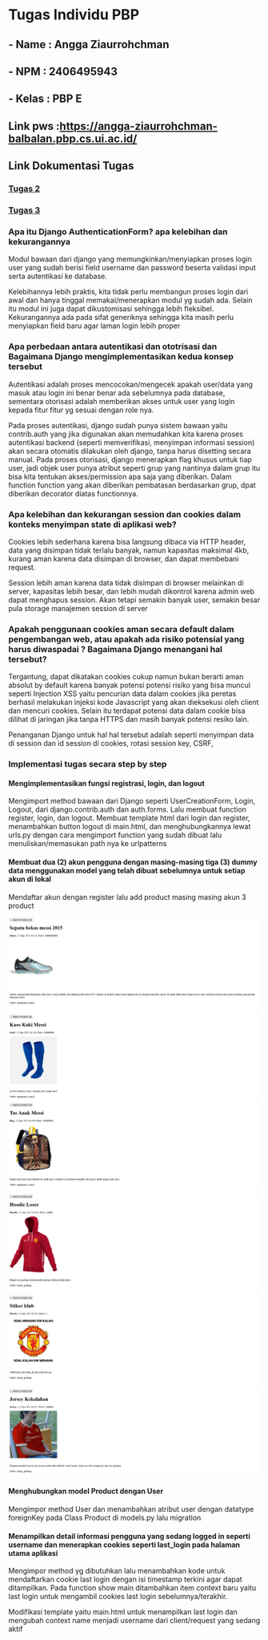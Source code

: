 # Tugas Individu PBP

## - Name : Angga Ziaurrohchman
## - NPM : 2406495943
## - Kelas : PBP E

## Link pws :https://angga-ziaurrohchman-balbalan.pbp.cs.ui.ac.id/ 

## Link Dokumentasi Tugas
### [Tugas 2](../../wiki/[README]-Tugas-Individu-2)
### [Tugas 3](../../wiki/[README]-Tugas-Individu-3)

### Apa itu Django AuthenticationForm? apa kelebihan dan kekurangannya 
Modul bawaan dari django yang memungkinkan/menyiapkan proses login user yang sudah berisi field username dan password beserta validasi input serta autentikasi ke database.

Kelebihannya lebih praktis, kita tidak perlu membangun proses login dari awal dan hanya tinggal memakai/menerapkan modul yg sudah ada. Selain itu modul ini juga dapat dikustomisasi sehingga lebih fleksibel. 
Kekurangannya ada pada sifat generiknya sehingga kita masih perlu menyiapkan field baru agar laman login lebih proper

### Apa perbedaan antara autentikasi dan ototrisasi dan Bagaimana Django mengimplementasikan kedua konsep tersebut
Autentikasi adalah proses mencocokan/mengecek apakah user/data yang masuk atau login ini benar benar ada sebelumnya pada database, sementara otorisasi adalah memberikan akses untuk user yang login kepada fitur fitur yg sesuai dengan role nya. 

Pada proses autentikasi, django sudah punya sistem bawaan yaitu contrib.auth yang jika digunakan akan memudahkan kita karena proses autentikasi backend (seperti memverifikasi, menyimpan informasi session) akan secara otomatis dilakukan oleh django, tanpa harus disetting secara manual. Pada proses otorisasi, django menerapkan flag khusus untuk tiap user, jadi objek user punya atribut seperti grup yang nantinya dalam grup itu bisa kita tentukan akses/permission apa saja yang diberikan. Dalam function function yang akan diberikan pembatasan berdasarkan grup, dpat diberikan decorator diatas functionnya. 

### Apa kelebihan dan kekurangan session dan cookies dalam konteks menyimpan state di aplikasi web?
Cookies lebih sederhana karena bisa langsung dibaca via HTTP header, data yang disimpan tidak terlalu banyak, namun kapasitas maksimal 4kb, kurang aman karena data disimpan di browser, dan dapat membebani request.

Session lebih aman karena data tidak disimpan di browser melainkan di server, kapasitas lebih besar, dan lebih mudah dikontrol karena admin web dapat menghapus session. Akan tetapi semakin banyak user, semakin besar pula storage manajemen session di server

### Apakah penggunaan cookies aman secara default dalam pengembangan web, atau apakah ada risiko potensial yang harus diwaspadai ? Bagaimana Django menangani hal tersebut?
Tergantung, dapat dikatakan cookies cukup namun bukan berarti aman absolut by default karena banyak potensi potensi risiko yang bisa muncul seperti Injection XSS yaitu pencurian data dalam cookies jika peretas berhasil melakukan injeksi kode Javascript yang akan dieksekusi oleh client dan mencuri cookies. Selain itu terdapat potensi data dalam cookie bisa dilihat di jaringan jika tanpa HTTPS dan masih banyak potensi resiko lain. 

Penanganan Django untuk hal hal tersebut adalah seperti menyimpan data di session dan id session di cookies, rotasi session key, CSRF, 

### Implementasi tugas secara step by step

#### Mengimplementasikan fungsi registrasi, login, dan logout 
Mengimport method bawaan dari Django seperti UserCreationForm, Login, Logout, dari django.contrib.auth dan auth.forms. Lalu membuat function register, login, dan logout. Membuat template html dari login dan register, menambahkan button logout di main.html, dan menghubungkannya lewat urls.py dengan cara mengimport function yang sudah dibuat lalu menuliskan/memasukan path nya ke urlpatterns

#### Membuat dua (2) akun pengguna dengan masing-masing tiga (3) dummy data menggunakan model yang telah dibuat sebelumnya untuk setiap akun di lokal
Mendaftar akun dengan register lalu add product masing masing akun 3 product

![alt text](<Screenshot 2025-09-22 225054.png>) 
![alt text](<Screenshot 2025-09-22 225125.png>) 
![alt text](<Screenshot 2025-09-22 225137.png>) 
![alt text](<Screenshot 2025-09-22 225149.png>) 
![alt text](<Screenshot 2025-09-22 225204.png>) 
![alt text](<Screenshot 2025-09-22 225222.png>) 

#### Menghubungkan model Product dengan User
Mengimpor method User dan menambahkan atribut user dengan datatype foreignKey pada Class Product di models.py lalu migration

#### Menampilkan detail informasi pengguna yang sedang logged in seperti username dan menerapkan cookies seperti last_login pada halaman utama aplikasi
Mengimpor method yg dibutuhkan lalu menambahkan kode untuk mendaftarkan cookie last login dengan isi timestamp terkini agar dapat ditampilkan. Pada function show main ditambahkan item context baru yaitu last login untuk mengambil cookies last login sebelumnya/terakhir.

Modifikasi template yaitu main.html untuk menampilkan last login dan mengubah context name menjadi username dari client/request yang sedang aktif
